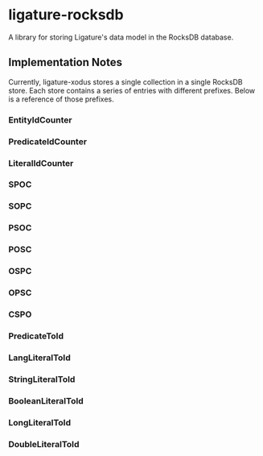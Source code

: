 # ligature-rocksdb

A library for storing Ligature's data model in the RocksDB database.

## Implementation Notes

Currently, ligature-xodus stores a single collection in a single RocksDB store.
Each store contains a series of entries with different prefixes.
Below is a reference of those prefixes.

### EntityIdCounter

### PredicateIdCounter

### LiteralIdCounter

### SPOC

### SOPC

### PSOC

### POSC

### OSPC

### OPSC

### CSPO

### PredicateToId

### LangLiteralToId

### StringLiteralToId

### BooleanLiteralToId

### LongLiteralToId

### DoubleLiteralToId
